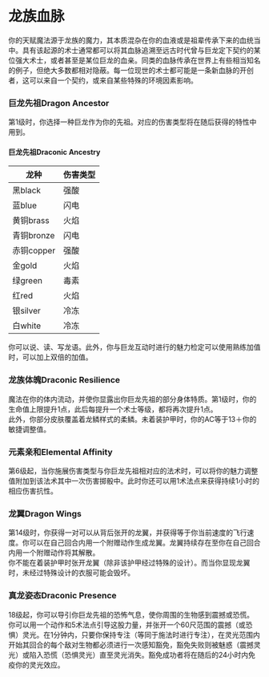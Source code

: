 # 龙族血脉

&#x20;   你的天赋魔法源于龙族的魔力，其本质混杂在你的血液或是祖辈传承下来的血统当中。具有该起源的术士通常都可以将其血脉追溯至远古时代曾与巨龙定下契约的某位强大术士，或者甚至是某位巨龙的血亲。同类的血脉传承在世界上有些相当知名的例子，但绝大多数都相对隐蔽。每一位现世的术士都可能是一条新血脉的开创者，这可以来自一个契约，或来自某些特殊的环境因素影响。

### **巨龙先祖Dragon Ancestor**

&#x20;   第1级时，你选择一种巨龙作为你的先祖。对应的伤害类型将在随后获得的特性中用到。

#### **巨龙先祖Draconic Ancestry**

| **龙种**   | **伤害类型** |
| -------- | -------- |
| 黑black   | 强酸       |
| 蓝blue    | 闪电       |
| 黄铜brass  | 火焰       |
| 青铜bronze | 闪电       |
| 赤铜copper | 强酸       |
| 金gold    | 火焰       |
| 绿green   | 毒素       |
| 红red     | 火焰       |
| 银silver  | 冷冻       |
| 白white   | 冷冻       |

&#x20;   你可以说、读、写龙语。此外，你与巨龙互动时进行的魅力检定可以使用熟练加值时，可以加上双倍的加值。

### **龙族体魄Draconic Resilience**

&#x20;   魔法在你的体内流动，并使你显露出你巨龙先祖的部分身体特质。第1级时，你的生命值上限提升1点，此后每提升一个术士等级，都将再次提升1点。\
&#x20;   此外，你部分皮肤覆盖着龙鳞样式的柔鳞。未着装护甲时，你的AC等于13＋你的敏捷调整值。

### **元素亲和Elemental Affinity**

&#x20;   第6级起，当你施展伤害类型与你巨龙先祖相对应的法术时，可以将你的魅力调整值附加到该法术其中一次伤害掷骰中。此时你还可以用1术法点来获得持续1小时的相应伤害抗性。

### **龙翼Dragon Wings**

&#x20;   第14级时，你获得一对可以从背后张开的龙翼，并获得等于你当前速度的飞行速度。你可以在自己回合内用一个附赠动作生成龙翼。龙翼持续存在至你在自己回合内用一个附赠动作将其解散。\
&#x20;   你不能在着装护甲时张开龙翼（除非该护甲经过特殊的设计）。而当你显现龙翼时，未经过特殊设计的衣服可能会毁坏。

### **真龙姿态Draconic Presence**

&#x20;   18级起，你可以导引你巨龙先祖的恐怖气息，使你周围的生物感到震撼或恐慌。你可以用一个动作和5术法点引导这股力量，并张开一个60尺范围的震撼（或恐惧）灵光。在1分钟内，只要你保持专注（等同于施法时进行专注），在灵光范围内开始其回合的每个敌对生物都必须进行一次感知豁免，豁免失败则被魅惑（震撼灵光）或陷入恐慌（恐惧灵光）直至灵光消失。豁免成功者将在随后的24小时内免疫你的灵光效应。
